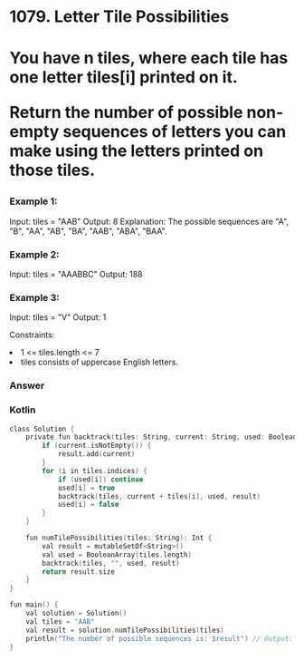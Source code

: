 <h1>1079. Letter Tile Possibilities<h1>

You have n  tiles, where each tile has one letter tiles[i] printed on it.

Return the number of possible non-empty sequences of letters you can make using the letters printed on those tiles.

 

<h3>Example 1:</h3>

Input: tiles = "AAB"
Output: 8
Explanation: The possible sequences are "A", "B", "AA", "AB", "BA", "AAB", "ABA", "BAA".
<h3>Example 2:</h3>

Input: tiles = "AAABBC"
Output: 188
<h3>Example 3:</h3>

Input: tiles = "V"
Output: 1
 

Constraints:

<li>1 <= tiles.length <= 7</li>
<li>tiles consists of uppercase English letters.</li>

<h3>Answer</h3>
<h3>Kotlin</h3>

```c
class Solution {
    private fun backtrack(tiles: String, current: String, used: BooleanArray, result: MutableSet<String>) {
        if (current.isNotEmpty()) {
            result.add(current)
        }
        for (i in tiles.indices) {
            if (used[i]) continue
            used[i] = true
            backtrack(tiles, current + tiles[i], used, result)
            used[i] = false
        }
    }

    fun numTilePossibilities(tiles: String): Int {
        val result = mutableSetOf<String>()
        val used = BooleanArray(tiles.length)
        backtrack(tiles, "", used, result)
        return result.size
    }
}

fun main() {
    val solution = Solution()
    val tiles = "AAB"
    val result = solution.numTilePossibilities(tiles)
    println("The number of possible sequences is: $result") // Output: 8
}

```
